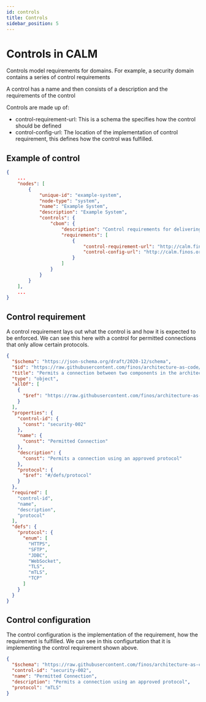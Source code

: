 ```yaml
---
id: controls
title: Controls
sidebar_position: 5
---
```


# Controls in CALM 

Controls model requirements for domains. For example, a security domain contains a series of control requirements

A control has a name and then consists of a description and the requirements of the control

Controls are made up of:

* control-requirement-url: This is a schema the specifies how the control should be defined
* control-config-url: The location of the implementation of control requirement, this defines how the control was fulfilled.

## Example of control

```json
{
    ...
    "nodes": [
        {   
            "unique-id": "example-system",
            "node-type": "system",
            "name": "Example System",
            "description": "Example System",
            "controls": {
                "cbom": {
                    "description": "Control requirements for delivering patterns",
                    "requirements": [
                        {
                            "control-requirement-url": "http://calm.finos.org/draft/calm/control-example/pre-prod-review-specification.json",
                            "control-config-url": "http://calm.finos.org/draft/calm/control-example/pre-prod-review-configuration.json"
                        }
                    ]
                }
            }
        }
    ],
    ...
}
```

## Control requirement

A control requirement lays out what the control is and how it is expected to be enforced.
We can see this here with a control for permitted connections that only allow certain protocols.

```json
{
  "$schema": "https://json-schema.org/draft/2020-12/schema",
  "$id": "https://raw.githubusercontent.com/finos/architecture-as-code/main/calm/domains-example/security/schema/permitted-connection.json",
  "title": "Permits a connection between two components in the architecture",
  "type": "object",
  "allOf": [
    {
      "$ref": "https://raw.githubusercontent.com/finos/architecture-as-code/main/calm/draft/2025-03/meta/control-requirement.json"
    }
  ],
  "properties": {
    "control-id": {
      "const": "security-002"
    },
    "name": {
      "const": "Permitted Connection"
    },
    "description": {
      "const": "Permits a connection using an approved protocol"
    },
    "protocol": {
      "$ref": "#/defs/protocol"
    }
  },
  "required": [
    "control-id",
    "name",
    "description",
    "protocol"
  ],
  "defs": {
    "protocol": {
      "enum": [
        "HTTPS",
        "SFTP",
        "JDBC",
        "WebSocket",
        "TLS",
        "mTLS",
        "TCP"
      ]
    }
  }
}

```

## Control configuration

The control configuration is the implementation of the requirement, how the requirement is fulfilled.
We can see in this configurtation that it is implementing the control requirement shown above.

```json
{
  "$schema": "https://raw.githubusercontent.com/finos/architecture-as-code/main/calm/domains-example/security/schema/permitted-connection.json",
  "control-id": "security-002",
  "name": "Permitted Connection",
  "description": "Permits a connection using an approved protocol",
  "protocol": "mTLS"
}
```
